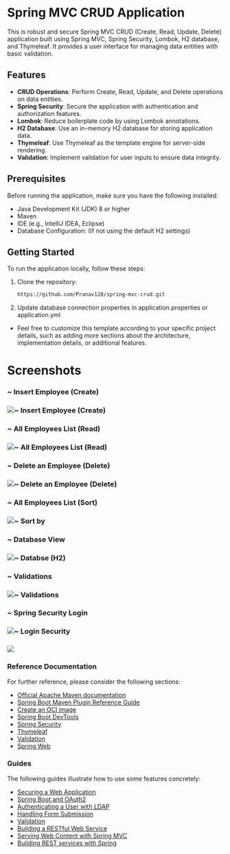 # Spring MVC CRUD Application

This is robust and secure Spring MVC CRUD (Create, Read, Update, Delete) application built using Spring MVC, Spring Security, Lombok, H2 database, and Thymeleaf. It provides a user interface for managing data entities with basic validation.

## Features

- **CRUD Operations**: Perform Create, Read, Update, and Delete operations on data entities.
- **Spring Security**: Secure the application with authentication and authorization features.
- **Lombok**: Reduce boilerplate code by using Lombok annotations.
- **H2 Database**: Use an in-memory H2 database for storing application data.
- **Thymeleaf**: Use Thymeleaf as the template engine for server-side rendering.
- **Validation**: Implement validation for user inputs to ensure data integrity.

## Prerequisites

Before running the application, make sure you have the following installed:

- Java Development Kit (JDK) 8 or higher
- Maven
- IDE (e.g., IntelliJ IDEA, Eclipse)
- Database Configuration: (If not using the default H2 settings)


## Getting Started

To run the application locally, follow these steps:

1. Clone the repository:

   ```bash
   https://github.com/Pranav128/spring-mvc-crud.git

2. Update database connection properties in application.properties or application.yml
- Feel free to customize this template according to your specific project details, such as adding more sections about the architecture, implementation details, or additional features.

# Screenshots
### ~ Insert Employee (Create)
### ![~ Insert Employee (Create)](src/main/resources/images/insert.png)
### ~ All Employees List (Read)
### ![~ All Employees List (Read)](src/main/resources/images/all.png)
### ~ Delete an Employee (Delete)
### ![~ Delete an Employee (Delete)](src/main/resources/images/delete.png)
### ~ All Employees List (Sort)
### ![~ Sort by](src/main/resources/images/sort.png)
### ~ Database View
### ![~ Databse (H2)](src/main/resources/images/h2DB.png)
### ~ Validations
### ![~ Validations](src/main/resources/images/img.png)
### ~ Spring Security Login
### ![~ Login Security](src/main/resources/images/login.png)
### ![](src/main/resources/images/insert2.png)




### Reference Documentation

For further reference, please consider the following sections:

* [Official Apache Maven documentation](https://maven.apache.org/guides/index.html)
* [Spring Boot Maven Plugin Reference Guide](https://docs.spring.io/spring-boot/docs/3.2.5/maven-plugin/reference/html/)
* [Create an OCI image](https://docs.spring.io/spring-boot/docs/3.2.5/maven-plugin/reference/html/#build-image)
* [Spring Boot DevTools](https://docs.spring.io/spring-boot/docs/3.2.5/reference/htmlsingle/index.html#using.devtools)
* [Spring Security](https://docs.spring.io/spring-boot/docs/3.2.5/reference/htmlsingle/index.html#web.security)
* [Thymeleaf](https://docs.spring.io/spring-boot/docs/3.2.5/reference/htmlsingle/index.html#web.servlet.spring-mvc.template-engines)
* [Validation](https://docs.spring.io/spring-boot/docs/3.2.5/reference/htmlsingle/index.html#io.validation)
* [Spring Web](https://docs.spring.io/spring-boot/docs/3.2.5/reference/htmlsingle/index.html#web)

### Guides

The following guides illustrate how to use some features concretely:

* [Securing a Web Application](https://spring.io/guides/gs/securing-web/)
* [Spring Boot and OAuth2](https://spring.io/guides/tutorials/spring-boot-oauth2/)
* [Authenticating a User with LDAP](https://spring.io/guides/gs/authenticating-ldap/)
* [Handling Form Submission](https://spring.io/guides/gs/handling-form-submission/)
* [Validation](https://spring.io/guides/gs/validating-form-input/)
* [Building a RESTful Web Service](https://spring.io/guides/gs/rest-service/)
* [Serving Web Content with Spring MVC](https://spring.io/guides/gs/serving-web-content/)
* [Building REST services with Spring](https://spring.io/guides/tutorials/rest/)


